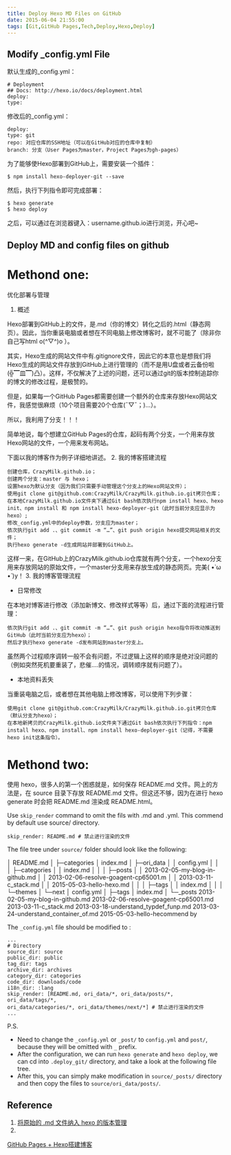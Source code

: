```yaml
---
title: Deploy Hexo MD Files on GitHub
date: 2015-06-04 21:55:00
tags: [Git,GitHub Pages,Tech,Deploy,Hexo,Deploy]
---
```

## Modify _config.yml File
默认生成的_config.yml：

~~~
# Deployment
## Docs: http://hexo.io/docs/deployment.html
deploy:
type:
~~~
修改后的_config.yml：
~~~
deploy:
type: git
repo: 对应仓库的SSH地址（可以在GitHub对应的仓库中复制）
branch: 分支（User Pages为master，Project Pages为gh-pages）
~~~
为了能够使Hexo部署到GitHub上，需要安装一个插件：
~~~
$ npm install hexo-deployer-git --save
~~~
然后，执行下列指令即可完成部署：
~~~
$ hexo generate
$ hexo deploy
~~~
之后，可以通过在浏览器键入：username.github.io进行浏览，开心吧~

## Deploy MD and config files on github

# Methond one:


优化部署与管理
1. 概述

Hexo部署到GitHub上的文件，是.md（你的博文）转化之后的.html（静态网页）。因此，当你重装电脑或者想在不同电脑上修改博客时，就不可能了（除非你自己写html o(^▽^)o ）。

其实，Hexo生成的网站文件中有.gitignore文件，因此它的本意也是想我们将Hexo生成的网站文件存放到GitHub上进行管理的（而不是用U盘或者云备份啦(╬▔皿▔)凸）。这样，不仅解决了上述的问题，还可以通过git的版本控制追踪你的博文的修改过程，是极赞的。

但是，如果每一个GitHub Pages都需要创建一个额外的仓库来存放Hexo网站文件，我感觉很麻烦（10个项目需要20个仓库(ˉ▽ˉ；)…）。

所以，我利用了分支！！！

简单地说，每个想建立GitHub Pages的仓库，起码有两个分支，一个用来存放Hexo网站的文件，一个用来发布网站。

下面以我的博客作为例子详细地讲述。
2. 我的博客搭建流程

    创建仓库，CrazyMilk.github.io；
    创建两个分支：master 与 hexo；
    设置hexo为默认分支（因为我们只需要手动管理这个分支上的Hexo网站文件）；
    使用git clone git@github.com:CrazyMilk/CrazyMilk.github.io.git拷贝仓库；
    在本地CrazyMilk.github.io文件夹下通过Git bash依次执行npm install hexo、hexo init、npm install 和 npm install hexo-deployer-git（此时当前分支应显示为hexo）;
    修改_config.yml中的deploy参数，分支应为master；
    依次执行git add .、git commit -m “…”、git push origin hexo提交网站相关的文件；
    执行hexo generate -d生成网站并部署到GitHub上。

这样一来，在GitHub上的CrazyMilk.github.io仓库就有两个分支，一个hexo分支用来存放网站的原始文件，一个master分支用来存放生成的静态网页。完美( •̀ ω •́ )y！
3. 我的博客管理流程
* 日常修改

在本地对博客进行修改（添加新博文、修改样式等等）后，通过下面的流程进行管理：

    依次执行git add .、git commit -m “…”、git push origin hexo指令将改动推送到GitHub（此时当前分支应为hexo）；
    然后才执行hexo generate -d发布网站到master分支上。

虽然两个过程顺序调转一般不会有问题，不过逻辑上这样的顺序是绝对没问题的（例如突然死机要重装了，悲催….的情况，调转顺序就有问题了）。
* 本地资料丢失

当重装电脑之后，或者想在其他电脑上修改博客，可以使用下列步骤：

    使用git clone git@github.com:CrazyMilk/CrazyMilk.github.io.git拷贝仓库（默认分支为hexo）；
    在本地新拷贝的CrazyMilk.github.io文件夹下通过Git bash依次执行下列指令：npm install hexo、npm install、npm install hexo-deployer-git（记得，不需要hexo init这条指令）。

# Methond two:

使用 hexo，很多人的第一个困惑就是，如何保存 README.md 文件。网上的方法是，在
source 目录下存放 README.md 文件。但这还不够，因为在进行 hexo generate 时会把
README.md 渲染成 README.html。

Use `skip_render` command to omit the fils with .md and .yml. This commend by
default use source/ directory.

`skip_render: README.md # 禁止进行渲染的文件`

The file tree under `source/` folder should look like the following:

│  README.md
│
├─categories
│      index.md
│
├─ori_data
│  │  config.yml
│  │
│  ├─categories
│  │      index.md
│  │
│  ├─posts
│  │      2013-02-05-my-blog-in-github.md
│  │      2013-02-06-resolve-goagent-cp65001.m
│  │      2013-03-11-c_stack.md
│  │      2015-05-03-hello-hexo.md
│  │
│  ├─tags
│  │      index.md
│  │
│  └─themes
│      └─next
│              config.yml
│
├─tags
│      index.md
│
└─_posts
2013-02-05-my-blog-in-github.md
2013-02-06-resolve-goagent-cp65001.md
2013-03-11-c_stack.md
2013-03-18-understand_typdef_funp.md
2013-03-24-understand_container_of.md
2015-05-03-hello-hecommend by

The `_config.yml` file should be modified to :

~~~
...
# Directory
source_dir: source
public_dir: public
tag_dir: tags
archive_dir: archives
category_dir: categories
code_dir: downloads/code
i18n_dir: :lang
skip_render: [README.md, ori_data/*, ori_data/posts/*, ori_data/tags/*,
ori_data/categories/*, ori_data/themes/next/*] # 禁止进行渲染的文件
...
~~~
P.S.
* Need to change the `_config.yml` or `_post/` to `config.yml` and `post/`,
    because they will be omitted with `_` prefix.
* After the configuration, we can run `hexo generate` and `hexo deploy`, we can
    cd into `.deploy_git/` directory, and take a look at the following file
    tree.
* After this, you can simply make modification in `source/_posts/` directory
    and then copy the files to `source/ori_data/posts/`.

## Reference
1. [将原始的 .md 文件纳入 hexo
   的版本管理](http://baurine.github.io/2015/05/10/hexo_git.html)
2.
[GitHub Pages + Hexo搭建博客](http://crazymilk.github.io/2015/12/28/GitHub-Pages-Hexo%E6%90%AD%E5%BB%BA%E5%8D%9A%E5%AE%A2/#more)
